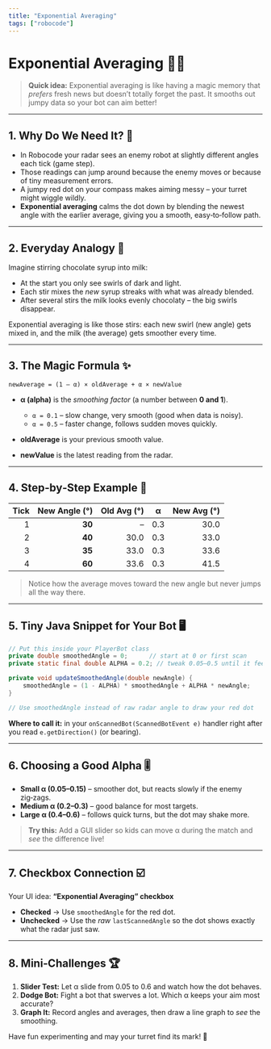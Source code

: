 ```yaml
---
title: "Exponential Averaging"
tags: ["robocode"]
---
```


# Exponential Averaging 🧮✨

> **Quick idea:** Exponential averaging is like having a magic memory that *prefers* fresh news but doesn’t totally forget the past. It smooths out jumpy data so your bot can aim better!

---

## 1. Why Do We Need It? 🤔

* In Robocode your radar sees an enemy robot at slightly different angles each tick (game step).
* Those readings can jump around because the enemy moves or because of tiny measurement errors.
* A jumpy red dot on your compass makes aiming messy – your turret might wiggle wildly.
* **Exponential averaging** calms the dot down by blending the newest angle with the earlier average, giving you a smooth, easy‑to‑follow path.

---

## 2. Everyday Analogy 🥤

Imagine stirring chocolate syrup into milk:

* At the start you only see swirls of dark and light.
* Each stir mixes the *new* syrup streaks with what was already blended.
* After several stirs the milk looks evenly chocolaty – the big swirls disappear.

Exponential averaging is like those stirs: each new swirl (new angle) gets mixed in, and the milk (the average) gets smoother every time.

---

## 3. The Magic Formula ✨

```
newAverage = (1 – α) × oldAverage + α × newValue
```

* **α (alpha)** is the *smoothing factor* (a number between **0 and 1**).

  * `α = 0.1` – slow change, very smooth (good when data is noisy).
  * `α = 0.5` – faster change, follows sudden moves quickly.
* **oldAverage** is your previous smooth value.
* **newValue** is the latest reading from the radar.

---

## 4. Step‑by‑Step Example 🧮

| Tick | New Angle (°) | Old Avg (°) | α   | New Avg (°) |
| ---: | ------------: | ----------: | --- | ----------: |
|    1 |        **30** |           – | 0.3 |        30.0 |
|    2 |        **40** |        30.0 | 0.3 |        33.0 |
|    3 |        **35** |        33.0 | 0.3 |        33.6 |
|    4 |        **60** |        33.6 | 0.3 |        41.5 |

> Notice how the average moves toward the new angle but never jumps all the way there.

---

## 5. Tiny Java Snippet for Your Bot 🖥️

```java
// Put this inside your PlayerBot class
private double smoothedAngle = 0;      // start at 0 or first scan
private static final double ALPHA = 0.2; // tweak 0.05–0.5 until it feels right

private void updateSmoothedAngle(double newAngle) {
    smoothedAngle = (1 - ALPHA) * smoothedAngle + ALPHA * newAngle;
}

// Use smoothedAngle instead of raw radar angle to draw your red dot
```

**Where to call it:** in your `onScannedBot(ScannedBotEvent e)` handler right after you read `e.getDirection()` (or bearing).

---

## 6. Choosing a Good Alpha 🎚️

* **Small α (0.05–0.15)** – smoother dot, but reacts slowly if the enemy zig‑zags.
* **Medium α (0.2–0.3)** – good balance for most targets.
* **Large α (0.4–0.6)** – follows quick turns, but the dot may shake more.

> **Try this:** Add a GUI slider so kids can move α during the match and *see* the difference live!

---

## 7. Checkbox Connection ☑️

Your UI idea: **“Exponential Averaging” checkbox**

* **Checked** → Use `smoothedAngle` for the red dot.
* **Unchecked** → Use the *raw* `lastScannedAngle` so the dot shows exactly what the radar just saw.

---

## 8. Mini‑Challenges 🏆

1. **Slider Test:** Let α slide from 0.05 to 0.6 and watch how the dot behaves.
2. **Dodge Bot:** Fight a bot that swerves a lot. Which α keeps your aim most accurate?
3. **Graph It:** Record angles and averages, then draw a line graph to *see* the smoothing.

Have fun experimenting and may your turret find its mark! 🎯
